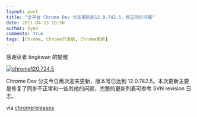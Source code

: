```yaml
---
layout: post
title: "全平台 Chrome Dev 分支更新到12.0.742.5，修正同步问题"
date: 2011-04-23 10:50
author: Eyon
comments: true
tags: [Chrome, Chrome开发版, Chrome更新]
---
```

感谢读者 tingkwan 的提醒

<a href="http://img.chromi.org/2011/04/chrome120.724.5.png">![](http://img.chromi.org/2011/04/chrome120.724.5.png "chrome120.724.5")</a>

Chrome Dev 分支今日再次迎来更新，版本号已达到 12.0.742.5。本次更新主要是修复了同步不正常和一些其他的问题，完整的更新列表可参考  SVN revision 日志。

via [chromereleases](http://googlechromereleases.blogspot.com/2011/04/dev-channel-update_22.html)
